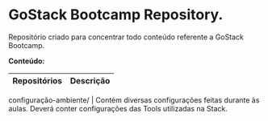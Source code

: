 # GoStack Bootcamp Repository.

Repositório criado para concentrar todo conteúdo referente a GoStack Bootcamp.

**Conteúdo:**


Repositórios | Descrição
------------ | -------------
configuração-ambiente/ 
| 
Contém diversas configurações feitas durante às aulas. Deverá conter configurações das Tools utilizadas na Stack.



